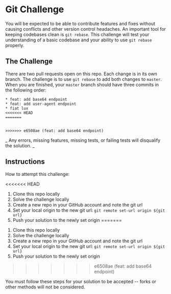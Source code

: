 # Git Challenge

You will be expected to be able to contribute features and fixes without causing conflicts and other version control headaches. An important tool for keeping codebases clean is `git rebase`. This challenge will test your understanding of a basic codebase and your ability to use `git rebase` properly.

## The Challenge

There are two pull requests open on this repo. Each change is in its own branch. The challenge is to use `git rebase` to add both changes to `master`. When you are finished, your `master` branch should have three commits in the following order:

```
* feat: add base64 endpoint
* feat: add user-agent endpoint
* fiat lux
<<<<<<< HEAD
=======


>>>>>>> e6508ae (feat: add base64 endpoint)
```

_ Any errors, missing features, missing tests, or failing tests will disqualify the solution. _

## Instructions

How to attempt this challenge:

<<<<<<< HEAD
1) Clone this repo locally
2) Solve the challenge locally
3) Create a new repo in your GitHub account and note the git url
4) Set your local origin to the new git url: `git remote set-url origin ${git url}`
5) Push your solution to the newly set origin
=======

1. Clone this repo locally
2. Solve the challenge locally
3. Create a new repo in your GitHub account and note the git url
4. Set your local origin to the new git url: `git remote set-url origin ${git url}`
5. Push your solution to the newly set origin


>>>>>>> e6508ae (feat: add base64 endpoint)

You must follow these steps for your solution to be accepted -- forks or other methods will not be considered.
